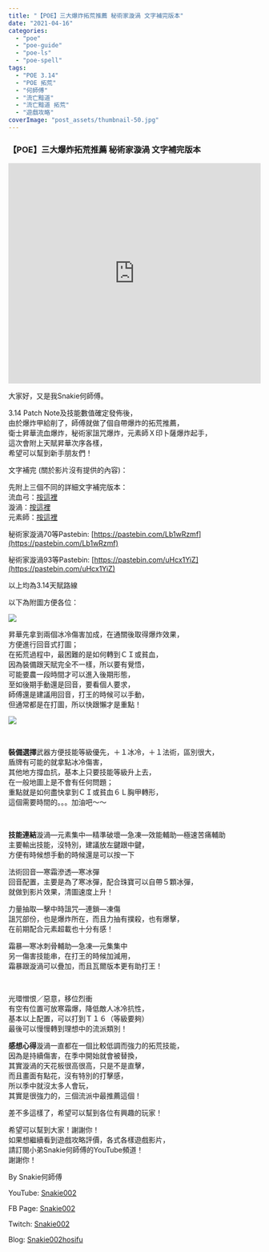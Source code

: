```yaml
---
title: "【POE】三大爆炸拓荒推薦 秘術家漩渦 文字補完版本"
date: "2021-04-16"
categories: 
  - "poe"
  - "poe-guide"
  - "poe-ls"
  - "poe-spell"
tags: 
  - "POE 3.14"
  - "POE 拓荒"
  - "何師傅"
  - "流亡黯道"
  - "流亡黯道 拓荒"
  - "遊戲攻略"
coverImage: "post_assets/thumbnail-50.jpg"
---
```


### 【POE】三大爆炸拓荒推薦 秘術家漩渦 文字補完版本

<iframe width="100%" height="440"src="https://www.youtube.com/embed/hqiSsmLVdYE"
  title="YouTube video player" frameborder="0" allow="accelerometer; autoplay;
  clipboard-write; encrypted-media; gyroscope; picture-in-picture; web-share"
  referrerpolicy="strict-origin-when-cross-origin" allowfullscreen></iframe>

大家好，又是我Snakie何師傅。  

  
3.14 Patch Note及技能數值確定發佈後，  
由於爆炸甲給削了，師傅就做了個自帶爆炸的拓荒推薦，  
衛士昇華流血爆炸，秘術家詛咒爆炸，元素師Ｘ印卜薩爆炸起手，  
這次會附上天賦昇華次序各樣，  
希望可以幫到新手朋友們！  

  
文字補完 (關於影片沒有提供的內容)：  

  
先附上三個不同的詳細文字補完版本：  
流血弓：[按這裡](https://snakie002hosifu.blog/029-1/)  
漩渦：[按這裡](https://snakie002hosifu.blog/029-2/)  
元素師：[按這裡](https://snakie002hosifu.blog/029-3/)  

  
秘術家漩渦70等Pastebin: [https://pastebin.com/Lb1wRzmf](https://pastebin.com/Lb1wRzmf)  

  
秘術家漩渦93等Pastebin: [https://pastebin.com/uHcx1YiZ](https://pastebin.com/uHcx1YiZ)  

  
以上均為3.14天賦路線  

  
以下為附圖方便各位：  

  
![](post_assets/Capture-1-1024x513.jpg)  

  
昇華先拿到兩個冰冷傷害加成，在通關後取得爆炸效果，  
方便進行回音式打圖；  
在拓荒過程中，最困難的是如何轉到ＣＩ或貧血，  
因為裝備跟天賦完全不一樣，所以要有覺悟，  
可能要農一段時間才可以進入後期形態，  
至如後期手動還是回音，要看個人要求，  
師傅還是建議用回音，打王的時候可以手動，  
但通常都是在打圖，所以快跟懶才是重點！  

  
![](post_assets/1-5.png)  

  
   

  
**裝備選擇**武器方便技能等級優先，＋１冰冷，＋１法術，區別很大，  
盾牌有可能的就拿點冰冷傷害，  
其他地方撐血抗，基本上只要技能等級升上去，  
在一般地圖上是不會有任何問題；  
重點就是如何盡快拿到ＣＩ或貧血６Ｌ胸甲轉形，  
這個需要時間的。。。加油吧～～  

  
   

  
**技能連結**漩渦—元素集中—精準破壞—急凍—效能輔助—極速苦痛輔助  
主要輸出技能，沒特別，建議放左鍵跟中鍵，  
方便有時候想手動的時候還是可以按一下  

  
法術回音—寒霜滲透—寒冰彈  
回音配置，主要是為了寒冰彈，配合珠寶可以自帶５顆冰彈，  
就做到影片效果，清圖速度上升！  

  
力量抽取—擊中時詛咒—連鎖—凍傷  
詛咒部份，也是爆炸所在，而且力抽有撲殺，也有爆擊，  
在前期配合元素超載也十分有感！  

  
霜暴—寒冰刺骨輔助—急凍—元集集中  
另一傷害技能串，在打王的時候加減用，  
霜暴跟漩渦可以疊加，而且瓦爾版本更有助打王！  

  
   

  
光環憎恨／惡意，移位烈衝  
有空有位置可放寒霜爆，降低敵人冰冷抗性，  
基本以上配置，可以打到Ｔ１６（等級要夠）  
最後可以慢慢轉到理想中的流派類別！  

  
**感想心得**漩渦一直都在一個比較低調而強力的拓荒技能，  
因為是持續傷害，在季中開始就會被替換，  
其實漩渦的天花板很高很高，只是不是直擊，  
而且畫面有點花，沒有特別的打擊感，  
所以季中就沒太多人會玩，  
其實是很強力的，三個流派中最推薦這個！  

  
差不多這樣了，希望可以幫到各位有興趣的玩家！  

  
希望可以幫到大家！謝謝你！  
如果想繼續看到遊戲攻略評價，各式各樣遊戲影片，  
請訂閱小弟Snakie何師傅的YouTube頻道！  
謝謝你！  

  
By Snakie何師傅  

  
YouTube: [Snakie002](https://www.youtube.com/c/Snakie002/)  

  
FB Page: [Snakie002](https://www.facebook.com/Snakie002/)  

  
Twitch: [Snakie002](https://www.twitch.tv/snakie002/)  

  
Blog: [Snakie002hosifu](https://snakie002hosifu.blog/)
